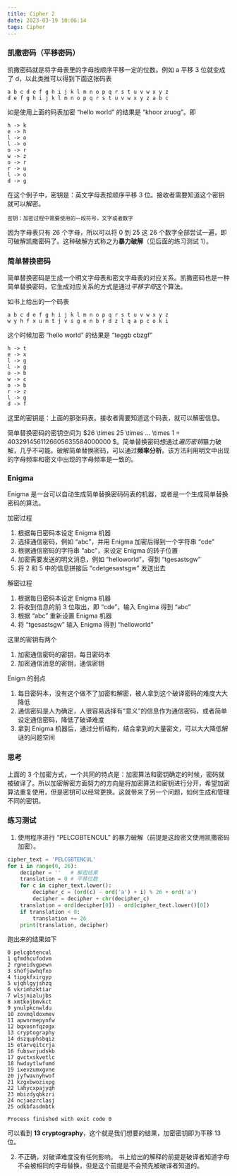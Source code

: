 ```yaml
---
title: Cipher 2
date: 2023-03-19 10:06:14
tags: Cipher
---
```


### 凯撒密码（平移密码）

凯撒密码就是将字母表里的字母按顺序平移一定的位数。例如 a 平移 3 位就变成了 d，以此类推可以得到下面这张码表

```text
a b c d e f g h i j k l m n o p q r s t u v w x y z
d e f g h i j k l m n o p q r s t u v w x y z a b c
```

<!--more-->

如是使用上面的码表加密 “hello world” 的结果是 “khoor zruog”。即

```text
h -> k
e -> h
l -> o
l -> o
o -> r
w -> z
o -> r
r -> u
l -> o
d -> g
```

在这个例子中，密钥是：英文字母表按顺序平移 3 位。接收者需要知道这个密钥就可以解密。

    密钥：加密过程中需要使用的一段符号，文字或者数字

因为字母表只有 26 个字母，所以可以将 0 到 25 这 26 个数字全部尝试一遍，即可破解凯撒密码了。这种破解方式称之为**暴力破解**（见后面的练习测试 1）。

### 简单替换密码

简单替换密码是生成一个明文字母表和密文字母表的对应关系。凯撒密码也是一种简单替换密码，它生成对应关系的方式是通过*平移字母*这个算法。

如书上给出的一个码表

```text
a b c d e f g h i j k l m n o p q r s t u v w x y z
w y h f x u m t j v s g e n b r d z l q a p c o k i
```

这个时候加密 “hello world” 的结果是 “teggb cbzgf”

```text
h -> t
e -> x
l -> g
l -> g
o -> b
w -> c
o -> b
r -> z
l -> g
d -> f
```

这里的密钥是：上面的那张码表。接收者需要知道这个码表，就可以解密信息。

简单替换密码的密钥空间为 $26 \times 25 \times ... \times 1 = 4032914561126605635584000000 $。简单替换密码想通过*遍历密钥*暴力破解，几乎不可能。破解简单替换密码，可以通过**频率分析**。该方法利用明文中出现的字母频率和密文中出现的字母频率是一致的。

### Enigma

Enigma 是一台可以自动生成简单替换密码码表的机器，或者是一个生成简单替换密码的算法。

加密过程

1. 根据每日密码本设定 Enigma 机器
2. 选择通信密码，例如 “abc”，并用 Enigma 加密后得到一个字符串 “cde”
3. 根据通信密码的字符串 “abc”，来设定 Enigma 的转子位置
4. 加密需要发送的明文消息，例如 “helloworld”，得到 “tgesastsgw”
5. 将 2 和 5 中的信息拼接后 “cdetgesastsgw” 发送出去

解密过程

1. 根据每日密码本设定 Enigma 机器
2. 将收到信息的前 3 位取出，即 “cde”，输入 Engima 得到 “abc”
3. 根据 “abc” 重新设置 Enigma 机器
4. 将 “tgesastsgw” 输入 Enigma 得到 “helloworld”

这里的密钥有两个

1. 加密通信密码的密钥，每日密码本
2. 加密通信消息的密钥，通信密钥

Enigm 的弱点

1. 每日密码本，没有这个做不了加密和解密，被人拿到这个破译密码的难度大大降低
2. 通信密码是人为确定，人很容易选择有“意义”的信息作为通信密码，或者简单设定通信密码，降低了破译难度
3. 拿到 Enigma 机器后，通过分析结构，结合拿到的大量密文，可以大大降低解谜的问题空间

### 思考

上面的 3 个加密方式，一个共同的特点是：加密算法和密钥确定的时候，密码就被破译了。所以加密解密方面努力的方向是将加密算法和密钥进行分开，希望加密算法重复使用，但是密钥可以经常更换。这就带来了另一个问题，如何生成和管理不同的密钥。

### 练习测试

1. 使用程序进行 “PELCGBTENCUL” 的暴力破解（前提是这段密文使用凯撒密码加密）。

```python
cipher_text = 'PELCGBTENCUL'
for i in range(0, 26):
    decipher = ''   # 解密结果
    translation = 0 # 平移位数
    for c in cipher_text.lower():
        decipher_c = (ord(c) - ord('a') + i) % 26 + ord('a')
        decipher = decipher + chr(decipher_c)
    translation = ord(decipher[0]) - ord(cipher_text.lower()[0])
    if translation < 0:
        translation += 26
    print(translation, decipher)
```

跑出来的结果如下

```text
0 pelcgbtencul
1 qfmdhcufodvm
2 rgneidvgpewn
3 shofjewhqfxo
4 tipgkfxirgyp
5 ujqhlgyjshzq
6 vkrimhzktiar
7 wlsjnialujbs
8 xmtkojbmvkct
9 ynulpkcnwldu
10 zovmqldoxmev
11 apwnrmepynfw
12 bqxosnfqzogx
13 cryptography
14 dszquphsbqiz
15 etarvqitcrja
16 fubswrjudskb
17 gvctxskvetlc
18 hwduytlwfumd
19 ixevzumxgvne
20 jyfwavnyhwof
21 kzgxbwozixpg
22 lahycxpajyqh
23 mbizdyqbkzri
24 ncjaezrclasj
25 odkbfasdmbtk

Process finished with exit code 0

```

可以看到 **13 cryptography**，这个就是我们想要的结果，加密密钥即为平移 13 位。

2. 不正确，对破译难度没有任何影响。 书上给出的解释的前提是破译者知道字母不会被相同的字母替换，但是这个前提是不会预先被破译者知道的。
